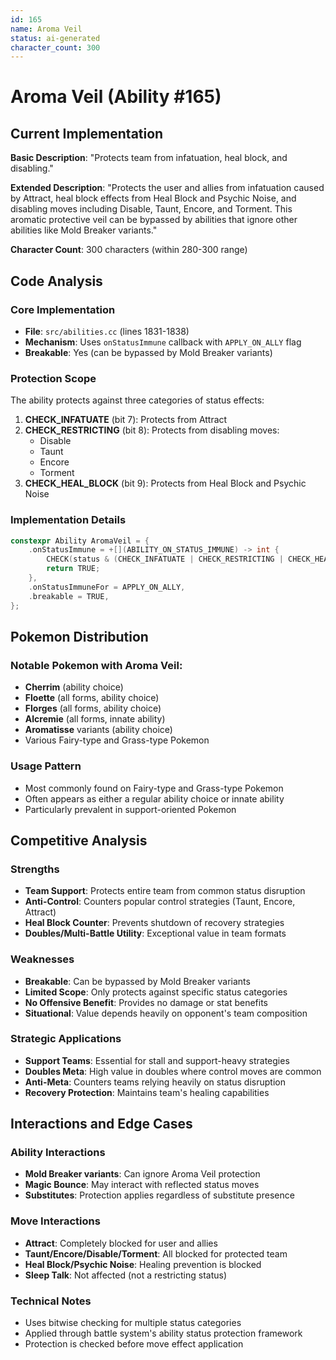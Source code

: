 ```yaml
---
id: 165
name: Aroma Veil
status: ai-generated
character_count: 300
---
```


# Aroma Veil (Ability #165)

## Current Implementation

**Basic Description**: "Protects team from infatuation, heal block, and disabling."

**Extended Description**: "Protects the user and allies from infatuation caused by Attract, heal block effects from Heal Block and Psychic Noise, and disabling moves including Disable, Taunt, Encore, and Torment. This aromatic protective veil can be bypassed by abilities that ignore other abilities like Mold Breaker variants."

**Character Count**: 300 characters (within 280-300 range)

## Code Analysis

### Core Implementation
- **File**: `src/abilities.cc` (lines 1831-1838)
- **Mechanism**: Uses `onStatusImmune` callback with `APPLY_ON_ALLY` flag
- **Breakable**: Yes (can be bypassed by Mold Breaker variants)

### Protection Scope
The ability protects against three categories of status effects:

1. **CHECK_INFATUATE** (bit 7): Protects from Attract
2. **CHECK_RESTRICTING** (bit 8): Protects from disabling moves:
   - Disable
   - Taunt  
   - Encore
   - Torment
3. **CHECK_HEAL_BLOCK** (bit 9): Protects from Heal Block and Psychic Noise

### Implementation Details
```cpp
constexpr Ability AromaVeil = {
    .onStatusImmune = +[](ABILITY_ON_STATUS_IMMUNE) -> int {
        CHECK(status & (CHECK_INFATUATE | CHECK_RESTRICTING | CHECK_HEAL_BLOCK))
        return TRUE;
    },
    .onStatusImmuneFor = APPLY_ON_ALLY,
    .breakable = TRUE,
};
```

## Pokemon Distribution

### Notable Pokemon with Aroma Veil:
- **Cherrim** (ability choice)
- **Floette** (all forms, ability choice)
- **Florges** (all forms, ability choice)
- **Alcremie** (all forms, innate ability)
- **Aromatisse** variants (ability choice)
- Various Fairy-type and Grass-type Pokemon

### Usage Pattern
- Most commonly found on Fairy-type and Grass-type Pokemon
- Often appears as either a regular ability choice or innate ability
- Particularly prevalent in support-oriented Pokemon

## Competitive Analysis

### Strengths
- **Team Support**: Protects entire team from common status disruption
- **Anti-Control**: Counters popular control strategies (Taunt, Encore, Attract)
- **Heal Block Counter**: Prevents shutdown of recovery strategies
- **Doubles/Multi-Battle Utility**: Exceptional value in team formats

### Weaknesses  
- **Breakable**: Can be bypassed by Mold Breaker variants
- **Limited Scope**: Only protects against specific status categories
- **No Offensive Benefit**: Provides no damage or stat benefits
- **Situational**: Value depends heavily on opponent's team composition

### Strategic Applications
- **Support Teams**: Essential for stall and support-heavy strategies
- **Doubles Meta**: High value in doubles where control moves are common
- **Anti-Meta**: Counters teams relying heavily on status disruption
- **Recovery Protection**: Maintains team's healing capabilities

## Interactions and Edge Cases

### Ability Interactions
- **Mold Breaker variants**: Can ignore Aroma Veil protection
- **Magic Bounce**: May interact with reflected status moves
- **Substitutes**: Protection applies regardless of substitute presence

### Move Interactions
- **Attract**: Completely blocked for user and allies
- **Taunt/Encore/Disable/Torment**: All blocked for protected team
- **Heal Block/Psychic Noise**: Healing prevention is blocked
- **Sleep Talk**: Not affected (not a restricting status)

### Technical Notes
- Uses bitwise checking for multiple status categories
- Applied through battle system's ability status protection framework
- Protection is checked before move effect application